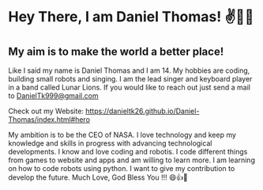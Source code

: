 # Hey There, I am Daniel Thomas! ✌👊😃
## My aim is to make the world a better place!

Like I said my name is Daniel Thomas and I am 14.
My hobbies are coding, building small robots and singing. I am the lead singer and keyboard player in a band called Lunar Lions. If you would like to reach out just send a mail to DanielTk999@gmail.com 

Check out my Website: https://danieltk26.github.io/Daniel-Thomas/index.html#hero

My ambition is to be the CEO of NASA. I love technology and keep my knowledge and skills in progress with advancing technological developments. I know and love coding and robotis. I code different things from games to website and apps and am willing to learn more. I am learning on how to code robots using python. I want to give my contribution to develop the future. Much Love, God Bless You !!! 😄👍🌹



